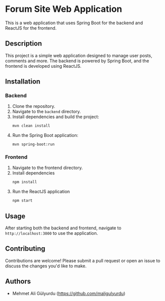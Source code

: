 # Forum Site Web Application
This is a web application that uses Spring Boot for the backend and ReactJS for the frontend.
## Description
This project is a simple web application designed to manage user posts, comments and more. The backend is powered by Spring Boot, and the frontend is developed using ReactJS.
## Installation

### Backend
1. Clone the repository.
2. Navigate to the `backend` directory.
3. Install dependencies and build the project:
   ```bash
   mvn clean install
4. Run the Spring Boot application:
   ```bash
   mvn spring-boot:run

### Frontend
1. Navigate to the frontend directory.
2. Install dependencies
   ```bash
   npm install
4. Run the ReactJS application
   ```bash
   npm start

## Usage
After starting both the backend and frontend, navigate to `http://localhost:3000` to use the application.

## Contributing
Contributions are welcome! Please submit a pull request or open an issue to discuss the changes you'd like to make.

## Authors
- Mehmet Ali Gülyurdu (https://github.com/maligulyurdu)
